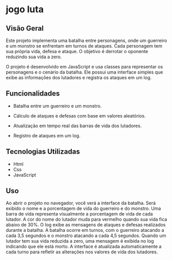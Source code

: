 # jogo luta 

## Visão Geral
Este projeto implementa uma batalha entre personagens, onde um guerreiro e um monstro se enfrentam em turnos de ataques. Cada personagem tem sua própria vida, defesa e ataque. O objetivo é derrotar o oponente reduzindo sua vida a zero.

O projeto é desenvolvido em JavaScript e usa classes para representar os personagens e o cenário da batalha. Ele possui uma interface simples que exibe as informações dos lutadores e registra os ataques em um log.

## Funcionalidades
* Batalha entre um guerreiro e um monstro.

* Cálculo de ataques e defesas com base em valores aleatórios.

* Atualização em tempo real das barras de vida dos lutadores.

* Registro de ataques em um log.

## Tecnologias Utilizadas
* Html
* Css
* JavaScript

## Uso
Ao abrir o projeto no navegador, você verá a interface da batalha.
Será exibido o nome e a porcentagem de vida do guerreiro e do monstro.
Uma barra de vida representa visualmente a porcentagem de vida de cada lutador.
A cor do nome do lutador muda para vermelho quando sua vida fica abaixo de 30%.
O log exibe as mensagens de ataques e defesas realizados durante a batalha.
A batalha ocorre em turnos, com o guerreiro atacando a cada 3,5 segundos e o monstro atacando a cada 4,5 segundos.
Quando um lutador tem sua vida reduzida a zero, uma mensagem é exibida no log indicando que ele está morto.
A interface é atualizada automaticamente a cada turno para refletir as alterações nos valores de vida dos lutadores.
